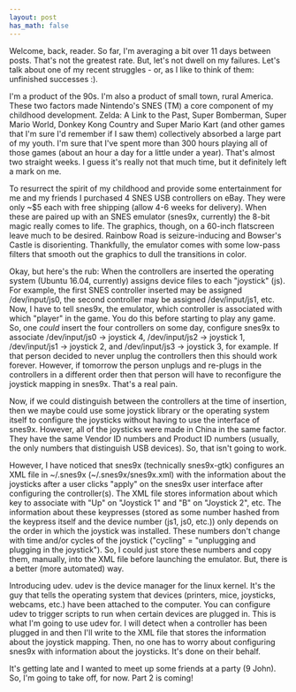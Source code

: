 ```yaml
---
layout: post
has_math: false
---
```


<span class="emphasis-text"> Welcome, back, reader. </span> So far, I'm
averaging a bit over 11 days between posts. That's not the greatest rate. But,
let's not dwell on my failures. Let's talk about one of my recent struggles - or, as I like to
think of them: unfinished successes :).

I'm a product of the 90s. I'm also a product of small town, rural America. These
two factors made Nintendo's SNES (TM) a core component of my childhood
development. Zelda: A Link to the Past, Super Bomberman, Super Mario World,
Donkey Kong Country and Super Mario Kart (and other games that I'm sure I'd
remember if I saw them) collectively absorbed a large part of my youth. I'm sure
that I've spent more than 300 hours playing all of those games (about an hour a
day for a little under a year). That's almost two straight weeks. I guess it's
really not that much time, but it definitely left a mark on me.

To resurrect the spirit of my childhood and provide some entertainment for me
and my friends I purchased 4 SNES USB controllers on eBay. They were only ~$5
each with free shipping (allow 4-6 weeks for delivery). When these are paired up
with an SNES emulator (snes9x, currently) the 8-bit magic really comes to life.
The graphics, though, on a 60-inch flatscreen leave much to be desired. Rainbow
Road is seizure-inducing and Bowser's Castle is disorienting.  Thankfully, the
emulator comes with some low-pass filters that smooth out the graphics to dull
the transitions in color.

Okay, but here's the rub: When the controllers are inserted the operating system
(Ubuntu 16.04, currently) assigns device files to each "joystick" (js). For
example, the first SNES controller inserted may be assigned /dev/input/js0, the
second controller may be assigned /dev/input/js1, etc. Now, I have to tell
snes9x, the emulator, which controller is associated with which "player" in the
game. You do this before starting to play any game. So, one *could* insert the
four controllers on some day, configure snes9x to associate /dev/input/js0 →
joystick 4, /dev/input/js2 → joystick 1, /dev/input/js1 → joystick 2, and
/dev/input/js3 → joystick 3, for example. If that person decided to never
unplug the controllers then this should work forever. However, if tomorrow the
person unplugs and re-plugs in the controllers in a different order then that
person will have to reconfigure the joystick mapping in snes9x. That's a real
pain.

Now, if we could distinguish between the controllers at the time of insertion,
then we maybe could use some joystick library or the operating system itself to
configure the joysticks without having to use the interface of snes9x. However,
all of the joysticks were made in China in the same factor. They have the same
Vendor ID numbers and Product ID numbers (usually, the only numbers that
distinguish USB devices). So, that isn't going to work.

However, I have noticed that snes9x (technically snes9x-gtk) configures an XML
file in ~/.snes9x (~/.snes9x/snes9x.xml) with the information about the
joysticks after a user clicks "apply" on the snes9x user interface after
configuring the controller(s). The XML file stores information about which key
to associate with "Up" on "Joystick 1" and "B" on "Joystick 2", etc. The
information about these keypresses (stored as some number hashed from the
keypress itself and the device number (js1, js0, etc.)) only depends on the
order in which the joystick was installed. These numbers don't change with
time and/or cycles of the joystick ("cycling" = "unplugging and plugging in the
joystick"). So, I could just store these numbers and copy them, manually, into
the XML file before launching the emulator. But, there is a better (more
automated) way.

Introducing udev. udev is the device manager for the linux kernel. It's the guy
that tells the operating system that devices (printers, mice, joysticks,
webcams, etc.) have been attached to the computer. You can configure udev to
trigger scripts to run when certain devices are plugged in. This is what I'm
going to use udev for. I will detect when a controller has been plugged in and
then I'll write to the XML file that stores the information about the joystick
mapping. Then, no one has to worry about configuring snes9x with information
about the joysticks. It's done on their behalf.

It's getting late and I wanted to meet up some friends at a party (9 John). So,
I'm going to take off, for now. Part 2 is coming!

